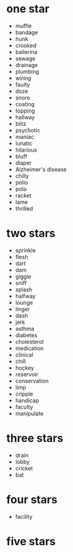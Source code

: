 # one star

- muffle
- bandage
- hunk
- crooked
- ballerina
- sewage
- drainage
- plumbing
- wiring
- faulty
- doze
- snore
- coating
- topping
- hallway
- blitz
- psychotic
- maniac
- lunatic
- hilarious
- bluff
- diaper
- Alzheimer's disease
- chilly
- polio
- polo
- racket
- lame
- thrilled

# two stars

- sprinkle
- flesh
- dart
- dam
- giggle
- sniff
- splash
- halfway
- lounge    
- linger
- dash
- jerk
- asthma
- diabetes
- cholesterol
- medication
- clinical
- chill
- hockey
- reservoir
- conservation
- limp
- cripple
- handicap
- faculty
- manipulate

# three stars

- drain
- lobby
- cricket
- bat

# four stars

- facility

# five stars